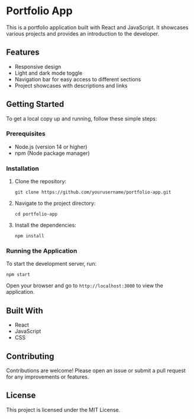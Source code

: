 # Portfolio App

This is a portfolio application built with React and JavaScript. It showcases various projects and provides an introduction to the developer.

## Features

- Responsive design
- Light and dark mode toggle
- Navigation bar for easy access to different sections
- Project showcases with descriptions and links

## Getting Started

To get a local copy up and running, follow these simple steps:

### Prerequisites

- Node.js (version 14 or higher)
- npm (Node package manager)

### Installation

1. Clone the repository:
   ```
   git clone https://github.com/yourusername/portfolio-app.git
   ```
2. Navigate to the project directory:
   ```
   cd portfolio-app
   ```
3. Install the dependencies:
   ```
   npm install
   ```

### Running the Application

To start the development server, run:
```
npm start
```
Open your browser and go to `http://localhost:3000` to view the application.

## Built With

- React
- JavaScript
- CSS

## Contributing

Contributions are welcome! Please open an issue or submit a pull request for any improvements or features.

## License

This project is licensed under the MIT License.